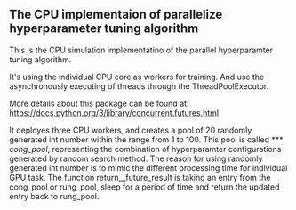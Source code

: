 ## The CPU implementaion of parallelize hyperparameter tuning algorithm

This is the CPU simulation implementatino of the parallel hyperparamter 
tuning algorithm. 

It's using the individual CPU core as workers for training. And use the
asynchronously executing of threads through the ThreadPoolExecutor.

More details about this package can be found at:
https://docs.python.org/3/library/concurrent.futures.html

It deployes three CPU workers, and creates a pool of 20 randomly 
generated int number within the range from 1 to 100. This pool is called ***
*cong_pool*, representing the combination of hyperparamter configurations generated by
random search method. The reason for using randomly generated int number
is to mimic the different processing time for individual GPU task. 
The function return__future_result is taking an entry from the cong_pool or 
rung_pool, sleep for a period of time and return the updated entry back to rung_pool. 

